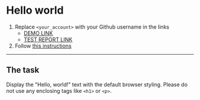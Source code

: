 # Hello world
1. Replace `<your_account>` with your Github username in the links
    - [DEMO LINK](https://yazheviks.github.io/layout_hello-world/) <br>
    - [TEST REPORT LINK](https://yazheviks.github.io/layout_hello-world/report/html_report/)
2. Follow [this instructions](https://mate-academy.github.io/layout_task-guideline/)
___

## The task
Display the "Hello, world!" text with the default browser styling. Please do not
use any enclosing tags like `<h1>` or `<p>`.
